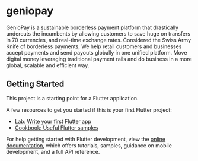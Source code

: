# geniopay

GenioPay is a sustainable borderless payment platform that drastically undercuts the incumbents by allowing customers to save huge on transfers in 70 currencies, and real-time exchange rates.  Considered the Swiss Army Knife of borderless payments, We help retail customers and businesses accept payments and send payouts globally in one unified platform. Move digital money leveraging traditional payment rails and do business in a more global, scalable and efficient way.

## Getting Started

This project is a starting point for a Flutter application.

A few resources to get you started if this is your first Flutter project:

- [Lab: Write your first Flutter app](https://docs.flutter.dev/get-started/codelab)
- [Cookbook: Useful Flutter samples](https://docs.flutter.dev/cookbook)

For help getting started with Flutter development, view the
[online documentation](https://docs.flutter.dev/), which offers tutorials,
samples, guidance on mobile development, and a full API reference.
